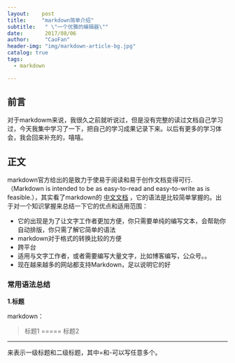 ```yaml
---
layout:    post
title:     "markdown简单介绍"
subtitle:   " \"一个优雅的编辑器\""
date:       2017/08/06
author:     "CaoFan"
header-img: "img/markdown-article-bg.jpg"
catalog: true
tags:
  - markdown

---
```


## 前言

对于markdowm来说，我很久之前就听说过，但是没有完整的读过文档自己学习过，今天我集中学习了一下，把自己的学习成果记录下来。以后有更多的学习体会，我会回来补充的，嘻嘻。


## 正文

markdown官方给出的是致力于使易于阅读和易于创作文档变得可行.（Markdown is intended to be as easy-to-read and easy-to-write as is feasible.），其实看了markdown的 [中文文档](https://markdown-zh.readthedocs.io/en/latest/) ，它的语法是比较简单掌握的。出于对一个知识掌握来总结一下它的优点和适用范围：  

* 它的出现是为了让文字工作者更加方便，你只需要单纯的编写文本，会帮助你自动排版，你只需了解它简单的语法
* markdown对于格式的转换比较的方便
* 跨平台
* 适用与文字工作者，或者需要编写大量文字，比如博客编写，公众号。。
* 现在越来越多的网站都支持Markdown，足以说明它的好

### 常用语法总结  

**1.标题**  

markdown：  

> 标题1
  =====
  标题2
  -----   

来表示一级标题和二级标题，其中=和-可以写任意多个。

